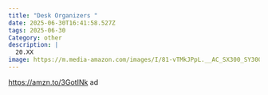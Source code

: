 ```yaml
---
title: "Desk Organizers "
date: 2025-06-30T16:41:58.527Z
tags: 2025-06-30
Category: other
description: |
  20.XX
image: https://m.media-amazon.com/images/I/81-vTMkJPpL.__AC_SX300_SY300_QL70_FMwebp_.jpg
---
```

https://amzn.to/3GotINk  ad
